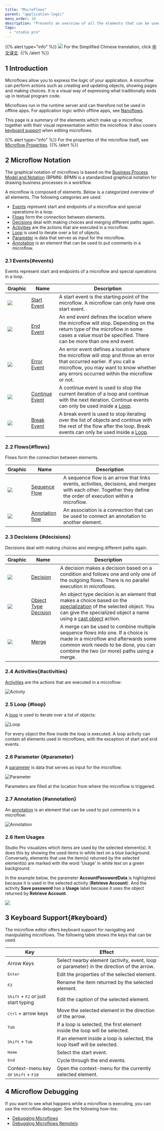 ```yaml
---
title: "Microflows"
parent: "application-logic"
menu_order: 10
description: "Presents an overview of all the elements that can be used in a microflow."
tags:
  - "studio pro"
---
```


{{% alert type="info" %}}
<img src="attachments/chinese-translation/china.png" style="display: inline-block; margin: 0" /> For the Simplified Chinese translation, click [中文译文](https://cdn.mendix.tencent-cloud.com/documentation/refguide8/microflows.pdf).
{{% /alert %}}

## 1 Introduction

Microflows allow you to express the logic of your application. A microflow can perform actions such as creating and updating objects, showing pages and making choices. It is a visual way of expressing what traditionally ends up in textual program code.

Microflows run in the runtime server and can therefore not be used in offline apps. For application logic within offline apps, see [Nanoflows](nanoflows).

This page is a summary of the elements which make up a microflow, together with their visual representation within the microflow. It also covers [keyboard support](#keyboard) when editing microflows.

{{% alert type="info" %}}
For the properties of the microflow itself, see [Microflow Properties](microflow).
{{% /alert %}}

## 2 Microflow Notation

The graphical notation of microflows is based on the [Business Process Model and Notation](https://en.wikipedia.org/wiki/Business_Process_Model_and_Notation) (BPMN). BPMN is a standardized graphical notation for drawing business processes in a workflow.

A microflow is composed of elements. Below is a categorized overview of all elements. The following categories are used:

*   [Events](#events) represent start and endpoints of a microflow and special operations in a loop.
*   [Flows](#flows) form the connection between elements.
*   [Decisions](#decisions) deal with making choices and merging different paths again.
*   [Activities](#activities) are the actions that are executed in a microflow.
*   [Loop](loop) is used to iterate over a list of objects.
*   [Parameter](#parameter) is data that serves as input for the microflow.
*   [Annotation](#annotation) is an element that can be used to put comments in a microflow.

### 2.1 Events{#events}

Events represent start and endpoints of a microflow and special operations in a loop.

| Graphic                                                                        | Name                             | Description                                                                                                                                                                                                      |
| ------------------------------------------------------------------------------ | -------------------------------- | ---------------------------------------------------------------------------------------------------------------------------------------------------------------------------------------------------------------- |
| [![](attachments/microflows-and-nanoflows/start-event.png)](start-event)       | [Start Event](start-event)       | A start event is the starting point of the microflow. A microflow can only have one start event.                                                                                                                 |
| [![](attachments/microflows-and-nanoflows/end-event.png)](end-event)           | [End Event](end-event)           | An end event defines the location where the microflow will stop. Depending on the return type of the microflow in some cases a value must be specified. There can be more than one end event.                    |
| [![](attachments/microflows-and-nanoflows/error-event.png)](error-event)       | [Error Event](error-event)       | An error event defines a location where the microflow will stop and throw an error that occurred earlier. If you call a microflow, you may want to know whether any errors occurred within the microflow or not. |
| [![](attachments/microflows-and-nanoflows/continue-event.png)](continue-event) | [Continue Event](continue-event) | A continue event is used to stop the current iteration of a loop and continue with the next iteration. Continue events can only be used inside a [Loop](loop).                                                   |
| [![](attachments/microflows-and-nanoflows/break-event.png)](break-event)       | [Break Event](break-event)       | A break event is used to stop iterating over the list of objects and continue with the rest of the flow after the loop. Break events can only be used inside a [Loop](loop).                                     |

### 2.2 Flows{#flows}

Flows form the connection between elements.

| Graphic                                                                                     | Name                                          | Description                                                                                                                                                       |
| ------------------------------------------------------------------------------------------- | --------------------------------------------- | ----------------------------------------------------------------------------------------------------------------------------------------------------------------- |
| [![](attachments/microflows-and-nanoflows/sequence-flow.png)](sequence-flow)                | [Sequence Flow](sequence-flow)                | A sequence flow is an arrow that links events, activities, decisions, and merges with each other. Together they define the order of execution within a microflow. |
| [![](attachments/microflows-and-nanoflows/annotation-flow.png)](annotation#annotation-flow) | [Annotation flow](annotation#annotation-flow) | An association is a connection that can be used to connect an annotation to another element.                                                                      |

### 2.3 Decisions {#decisions}

Decisions deal with making choices and merging different paths again.

| Graphic                                                                                    | Name                                         | Description                                                                                                                                                                                                     |
| ------------------------------------------------------------------------------------------ | -------------------------------------------- | --------------------------------------------------------------------------------------------------------------------------------------------------------------------------------------------------------------- |
| [![](attachments/microflows-and-nanoflows/decision.png)](decision)                         | [Decision](decision)                         | A decision makes a decision based on a condition and follows one and only one of the outgoing flows. There is no parallel execution in microflows.                                                              |
| [![](attachments/microflows-and-nanoflows/object-type-decision.png)](object-type-decision) | [Object Type Decision](object-type-decision) | An object type decision is an element that makes a choice based on the [specialization](entities) of the selected object. You can give the specialized object a name using a [cast object](cast-object) action. |
| [![](attachments/microflows-and-nanoflows/merge.png)](merge)                               | [Merge](merge)                               | A merge can be used to combine multiple sequence flows into one. If a choice is made in a microflow and afterwards some common work needs to be done, you can combine the two (or more) paths using a merge.    |

### 2.4 Activities{#activities}

[Activities](activities) are the actions that are executed in a microflow:

![Activity](attachments/microflows-and-nanoflows/activity.png)

### 2.5 Loop {#loop}

A [loop](loop) is used to iterate over a list of objects:

![Loop](attachments/microflows-and-nanoflows/loop.png)

For every object the flow inside the loop is executed. A loop activity can contain all elements used in microflows, with the exception of start and end events.

### 2.6 Parameter {#parameter}

A [parameter](parameter) is data that serves as input for the microflow.

![Parameter](attachments/microflows-and-nanoflows/parameter.png)

Parameters are filled at the location from where the microflow is triggered.

### 2.7 Annotation {#annotation}

An [annotation](annotation) is an element that can be used to put comments in a microflow:

![Annotation](attachments/microflows-and-nanoflows/annotation.png)

### 2.6 Item Usages

Studio Pro visualizes which items are used by the selected element(s). It does this by showing the used items in white text on a blue background. Conversely, elements that use the item(s) returned by the selected element(s) are marked with the word 'Usage' in white text on a green background.

In the example below, the parameter **AccountPasswordData** is highlighted because it is used in the selected activity (**Retrieve Account**). And the activity **Save password** has a **Usage** label because it uses the object returned by **Retrieve Account**.

![](attachments/microflows-and-nanoflows/microflow-nanoflow-example.png)

## 3 Keyboard Support{#keyboard}

The microflow editor offers keyboard support for navigating and manipulating microflows. The following table shows the keys that can be used.

| Key                                                   | Effect                                                                                    |
| ----------------------------------------------------- | ----------------------------------------------------------------------------------------- |
| Arrow Keys                                            | Select nearby element (activity, event, loop or parameter) in the direction of the arrow. |
| <kbd>Enter</kbd>                                      | Edit the properties of the selected element.                                              |
| <kbd>F2</kbd>                                         | Rename the item returned by the selected element.                                         |
| <kbd>Shift</kbd> + <kbd>F2</kbd> or just start typing | Edit the caption of the selected element.                                                 |
| <kbd>Ctrl</kbd> + arrow keys                          | Move the selected element in the direction of the arrow.                                  |
| <kbd>Tab</kbd>                                        | If a loop is selected, the first element inside the loop will be selected.                |
| <kbd>Shift</kbd> + <kbd>Tab</kbd>                     | If an element inside a loop is selected, the loop itself will be selected.                |
| <kbd>Home</kbd>                                       | Select the start event.                                                                   |
| <kbd>End</kbd>                                        | Cycle through the end events.                                                             |
| Context-menu key or <kbd>Shift</kbd> + <kbd>F10</kbd> | Open the context-menu for the currently selected element.                                 |

## 4 Microflow Debugging

If you want to see what happens while a microflow is executing, you can use the microflow debugger. See the following how-tos:

*   [Debugging Microflows](/howto8/monitoring-troubleshooting/debug-microflows)
*   [Debugging Microflows Remotely](/howto8/monitoring-troubleshooting/debug-microflows-remotely)
